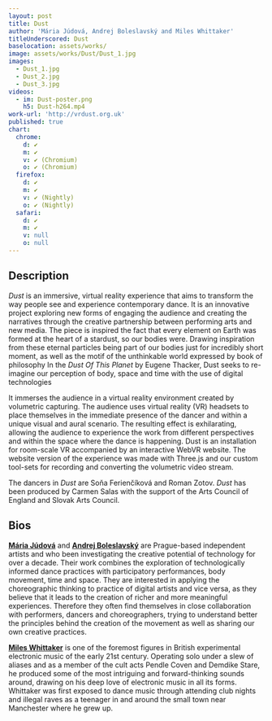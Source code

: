 ```yaml
---
layout: post
title: Dust
author: 'Mária Júdová, Andrej Boleslavský and Miles Whittaker'
titleUnderscored: Dust
baselocation: assets/works/
image: assets/works/Dust/Dust_1.jpg
images:
  - Dust_1.jpg
  - Dust_2.jpg
  - Dust_3.jpg
videos:
  - im: Dust-poster.png
    h5: Dust-h264.mp4
work-url: 'http://vrdust.org.uk'
published: true
chart:
  chrome:
    d: ✔
    m: ✔
    v: ✔ (Chromium)
    o: ✔ (Chromium)
  firefox:
    d: ✔
    m: ✔
    v: ✔ (Nightly)
    o: ✔ (Nightly)
  safari:
    d: ✔
    m: ✔
    v: null
    o: null
---
```


## Description
*Dust* is an immersive, virtual reality experience that aims to transform the way people see and experience contemporary dance. It is an innovative project exploring new forms of engaging the audience and creating the narratives through the creative partnership between performing arts and new media. The piece is inspired the fact that every element on Earth was formed at the heart of a stardust, so our bodies were. Drawing inspiration from these eternal particles being part of our bodies just for incredibly short moment, as well as the motif of the unthinkable world expressed by book of philosophy In the *Dust Of This Planet* by Eugene Thacker, Dust seeks to re-imagine our perception of body, space and time with the use of digital technologies

It immerses the audience in a virtual reality environment created by volumetric capturing. The audience uses virtual reality (VR) headsets to place themselves in the immediate presence of the dancer and within a unique visual and aural scenario. The resulting effect is exhilarating, allowing the audience to experience the work from different perspectives and within the space where the dance is happening. Dust is an installation for room-scale VR accompanied by an interactive WebVR website. The website version of the experience was made with Three.js and our custom tool-sets for recording and converting the volumetric video stream.

The dancers in *Dust* are Soňa Ferienčíková and Roman Zotov. *Dust* has been produced by Carmen Salas with the support of the Arts Council of England and Slovak Arts Council.

## Bios	
**[Mária Júdová](http://mariajudova.net/)** and **[Andrej Boleslavský](http://id144.org)** are Prague-based independent artists and who been investigating the creative potential of technology for over a decade. Their work combines the exploration of technologically informed dance practices with participatory performances, body movement, time and space. They are interested in applying the choreographic thinking to practice of digital artists and vice versa, as they believe that it leads to the creation of richer and more meaningful experiences. Therefore they often find themselves in close collaboration with performers, dancers and choreographers, trying to understand better the principles behind the creation of the movement as well as sharing our own creative practices. 

**[Miles Whittaker](http://modern-love.co.uk/)** is one of the foremost figures in British experimental electronic music of the early 21st century. Operating solo under a slew of aliases and as a member of the cult acts Pendle Coven and Demdike Stare, he produced some of the most intriguing and forward-thinking sounds around, drawing on his deep love of electronic music in all its forms. Whittaker was first exposed to dance music through attending club nights and illegal raves as a teenager in and around the small town near Manchester where he grew up.
